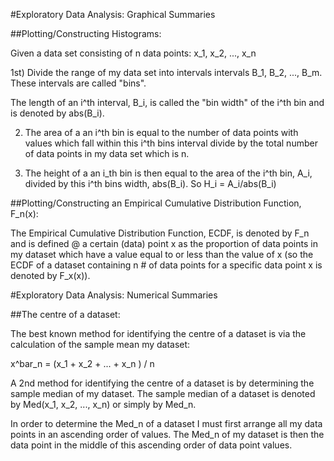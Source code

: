 #Exploratory Data Analysis: Graphical Summaries

##Plotting/Constructing Histograms:

Given a data set consisting of n data points: x_1, x_2, ..., x_n

1st) Divide the range of my data set into intervals intervals B_1, B_2, ..., B_m. These intervals are 
called "bins".

The length of an i^th interval, B_i, is called the "bin width" of the i^th bin and is denoted by abs(B_i).

2) The area of a an i^th bin is equal to the number of data points with values which fall within this i^th bins interval divide by the total
number of data points in my data set which is n.

3) The height of a an i_th bin is then equal to the area of the i^th bin, A_i, divided by this i^th bins width, abs(B_i). So H_i = A_i/abs(B_i)

##Plotting/Constructing an Empirical Cumulative Distribution Function, F_n(x):

The Empirical Cumulative Distribution Function, ECDF, is denoted by F_n and is defined @ a certain (data)
point x as the proportion of data points in my dataset which have a value equal to or less than the value
of x (so the ECDF of a dataset containing n # of data points for a specific data point x 
is denoted by F_x(x)).


#Exploratory Data Analysis: Numerical Summaries

##The centre of a dataset:

The best known method for identifying the centre of a dataset is via the calculation of the sample mean 
my dataset:

x^bar_n = (x_1 + x_2 + ... + x_n ) / n

A 2nd method for identifying the centre of a dataset is by determining the sample median of my dataset. The 
sample median of a dataset is denoted by Med(x_1, x_2, ..., x_n) or simply by Med_n.

In order to determine the Med_n of a dataset I must first arrange all my data points in an ascending order
of values. The Med_n of my dataset is then the data point in the middle of this ascending order of data point
values.
















































